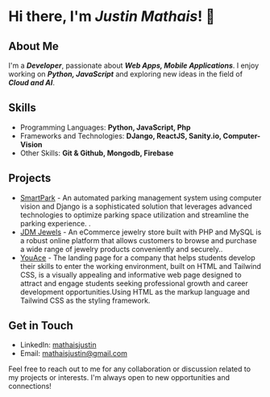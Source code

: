 # Hi there, I'm *Justin Mathais*! 👋

## About Me

I'm a ***Developer***, passionate about ***Web Apps, Mobile Applications***. I enjoy working on ***Python, JavaScript*** and exploring new ideas in the field of ***Cloud and AI***. 

## Skills

- Programming Languages: **Python, JavaScript, Php**
- Frameworks and Technologies: **DJango, ReactJS, Sanity.io, Computer-Vision**
- Other Skills: **Git & Github, Mongodb, Firebase**

## Projects

- [SmartPark](https://github.com/mathaisjustin/smartPark) - An automated parking management system using computer vision and Django is a sophisticated solution that leverages advanced technologies to optimize parking space utilization and streamline the parking experience. .
- [JDM Jewels](https://github.com/mathaisjustin/Jewels-Store) - An eCommerce jewelry store built with PHP and MySQL is a robust online platform that allows customers to browse and purchase a wide range of jewelry products conveniently and securely..
- [YouAce](https://github.com/mathaisjustin/Youace-landing) - The landing page for a company that helps students develop their skills to enter the working environment, built on HTML and Tailwind CSS, is a visually appealing and informative web page designed to attract and engage students seeking professional growth and career development opportunities.Using HTML as the markup language and Tailwind CSS as the styling framework.

## Get in Touch

- LinkedIn: [mathaisjustin](https://www.linkedin.com/in/mathaisjustin/)
- Email: [mathaisjustin@gmail.com](mailto:mathaisjustin@gmail.com)

Feel free to reach out to me for any collaboration or discussion related to my projects or interests. I'm always open to new opportunities and connections!

